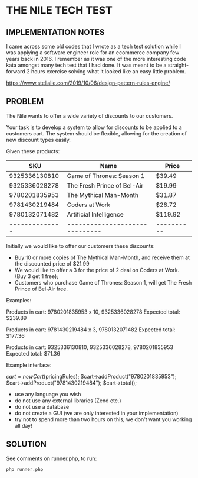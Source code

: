# THE NILE TECH TEST

## IMPLEMENTATION NOTES

I came across some old codes that I wrote as a tech test solution while I was applying a software engineer role for an ecommerce company few years back in 2016. I remember as it was one of the more interesting code kata amongst many tech test that I had done. It was meant to be a straight-forward 2 hours exercise solving what it looked like an easy little problem.

https://www.stellalie.com/2019/10/06/design-pattern-rules-engine/


## PROBLEM

The Nile wants to offer a wide variety of discounts to our customers.

Your task is to develop a system to allow for discounts to be applied
to a customers cart. The system should be flexible, allowing
for the creation of new discount types easily.

Given these products:

SKU           | Name                         | Price
--------------|------------------------------|----------
9325336130810 | Game of Thrones: Season 1    | $39.49
9325336028278 | The Fresh Prince of Bel-Air  | $19.99
9780201835953 | The Mythical Man-Month       | $31.87
9781430219484 | Coders at Work               | $28.72
9780132071482 | Artificial Intelligence      | $119.92
--------------|------------------------------|----------

Initially we would like to offer our customers these discounts:

* Buy 10 or more copies of The Mythical Man-Month, and receive them at the discounted price of $21.99
* We would like to offer a 3 for the price of 2 deal on Coders at Work. (Buy 3 get 1 free);
* Customers who purchase Game of Thrones: Season 1, will get The Fresh Prince of Bel-Air free.


Examples:

Products in cart: 9780201835953 x 10, 9325336028278
Expected total: $239.89

Products in cart: 9781430219484 x 3, 9780132071482
Expected total: $177.36

Products in cart: 9325336130810, 9325336028278, 9780201835953
Expected total: $71.36


Example interface:

$cart = new Cart($pricingRules);
$cart->addProduct("9780201835953");
$cart->addProduct("9781430219484");
$cart->total();


* use any language you wish
* do not use any external libraries (Zend etc.)
* do not use a database
* do not create a GUI (we are only interested in your implementation)
* try not to spend more than two hours on this, we don't want you working all day!


## SOLUTION

See comments on runner.php, to run:

`php runner.php`
